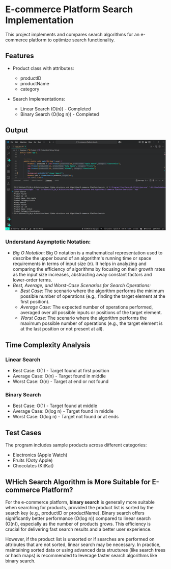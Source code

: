 # E-commerce Platform Search Implementation

This project implements and compares search algorithms for an e-commerce platform to optimize search functionality.

## Features

- Product class with attributes:

  - productID
  - productName
  - category
- Search Implementations:

  - Linear Search (O(n)) - Completed
  - Binary Search (O(log n)) - Completed


## Output
![output](output.png) 

### Understand Asymptotic Notation:

- *Big O Notation*: Big O notation is a mathematical representation used to describe the upper bound of an algorithm's running time or space requirements in terms of input size (n). It helps in analyzing and comparing the efficiency of algorithms by focusing on their growth rates as the input size increases, abstracting away constant factors and lower-order terms.
- *Best, Average, and Worst-Case Scenarios for Search Operations:*
  - *Best Case:* The scenario where the algorithm performs the minimum possible number of operations (e.g., finding the target element at the first position).
  - *Average Case:* The expected number of operations performed, averaged over all possible inputs or positions of the target element.
  - *Worst Case:* The scenario where the algorithm performs the maximum possible number of operations (e.g., the target element is at the last position or not present at all).

## Time Complexity Analysis

### Linear Search

- Best Case: O(1) - Target found at first position
- Average Case: O(n) - Target found in middle
- Worst Case: O(n) - Target at end or not found

### Binary Search

- Best Case: O(1) - Target found at middle
- Average Case: O(log n) - Target found in middle
- Worst Case: O(log n) - Target not found or at ends

## Test Cases

The program includes sample products across different categories:

- Electronics (Apple Watch)
- Fruits (Ooty Apple)
- Chocolates (KitKat)


## WHich Search Algorithm is More Suitable for E-commerce Platform?

For the e-commerce platform, **binary search** is generally more suitable when searching for products, provided the product list is sorted by the search key (e.g., productID or productName). Binary search offers significantly better performance (O(log n)) compared to linear search (O(n)), especially as the number of products grows. This efficiency is crucial for delivering fast search results and a better user experience.

However, if the product list is unsorted or if searches are performed on attributes that are not sorted, linear search may be necessary. In practice, maintaining sorted data or using advanced data structures (like search trees or hash maps) is recommended to leverage faster search algorithms like binary search.
